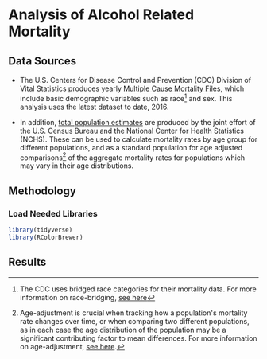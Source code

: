 # Analysis of Alcohol Related Mortality

## Data Sources
* The U.S. Centers for Disease Control and Prevention (CDC) Division of Vital Statistics produces yearly [Multiple Cause Mortality Files](https://www.cdc.gov/nchs/data_access/vitalstatsonline.htm#Mortality_Multiple), which include basic demographic variables such as race[^1] and sex. This analysis uses the latest dataset to date, 2016.

* In addition, [total population estimates](https://wonder.cdc.gov/bridged-race-population.html) are produced by the joint effort of the U.S. Census Bureau and the National Center for Health Statistics (NCHS). These can be used to calculate mortality rates by age group for different populations, and as a standard population for age adjusted comparisons[^2] of the aggregate mortality rates for populations which may vary in their age distributions.

## Methodology
### Load Needed Libraries
~~~r
library(tidyverse)
library(RColorBrewer)
~~~



## Results


[^1]: The CDC uses bridged race categories for their mortality data. For more information on race-bridging, [see here](https://www.cdc.gov/nchs/nvss/bridged_race.htm)
[^2]: Age-adjustment is crucial when tracking how a population's mortality rate changes over time, or when comparing two different populations, as in each case the age distribution of the population may be a significant contributing factor to mean differences. For more information on age-adjustment, [see here](https://www.cdc.gov/nchs/data/statnt/statnt06rv.pdf).